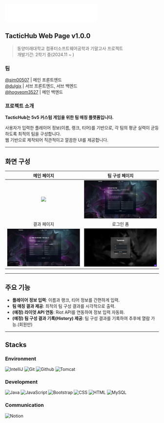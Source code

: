 <img src="/src/main/webapp/images/TacticHub-Logo.png" width="300">

## TacticHub Web Page v1.0.0

> 동양미래대학교 컴퓨터소프트웨어공학과 기말고사 프로젝트  
> 개발기간: 2학기 중(2024.11 ~ )



### 팀

[@sim00507](https://github.com/sim00507) | 메인 프론트엔드  
[@dulgix](https://github.com/dulgix) | 서브 프론트엔드, 서브 백엔드  
[@hogyeom3527](https://github.com/hogyeom3527) | 메인 백엔드



### 프로젝트 소개

**TacticHub는 5v5 커스텀 게임을 위한 팀 매칭 플랫폼입니다.**

사용자가 입력한 플레이어 정보(이름, 랭크, 티어)를 기반으로, 각 팀의 평균 실력이 균등하도록 최적의 팀을 구성합니다.  
웹 기반으로 제작되어 직관적이고 깔끔한 UI를 제공합니다.

---

## 화면 구성

| 메인 페이지                                           | 팀 구성 페이지                                                |
| :-------------------------------------------: | :------------: |
| <img src="preview/mainpage.gif" width="320">     | <img src="preview/configurationpage.png" width="320">   |
| 결과 페이지                                           | 로그인 폼                                                   |
| <img src="preview/resultpage.gif" width="320">   | <img src="preview/loginpage.png" width="320">           |

---

## 주요 기능

- **플레이어 정보 입력**: 이름과 랭크, 티어 정보를 간편하게 입력.
- **팀 매칭 결과 제공**: 최적의 팀 구성 결과를 시각적으로 출력.
- **(예정) 라이엇 API 연동**: Riot API를 연동하여 정보 입력 자동화.
- **(예정) 팀 구성 결과 기록(History) 제공**: 팀 구성 결과를 기록하여 추후에 열람 가능.(회원만)

---

## Stacks

### Environment
![IntelliJ](https://img.shields.io/badge/Intellij%20Idea-000?logo=intellij-idea&style=for-the-badge)
![Git](https://img.shields.io/badge/Git-F05032?style=for-the-badge&logo=Git&logoColor=white)
![Github](https://img.shields.io/badge/GitHub-181717?style=for-the-badge&logo=GitHub&logoColor=white) 
![Tomcat](https://img.shields.io/badge/apachetomcat-F8DC75?style=for-the-badge&logo=apachetomcat&logoColor=white)

### Development
![Java](https://img.shields.io/badge/java-007396?style=for-the-badge&logo=java&logoColor=white)
![JavaScript](https://img.shields.io/badge/JavaScript-F7DF1E?style=for-the-badge&logo=Javascript&logoColor=white)
![Bootstrap](https://img.shields.io/badge/Bootstrap-7952B3?style=for-the-badge&logo=Bootstrap&logoColor=white)
![CSS](https://img.shields.io/badge/CSS3-1572B6?style=for-the-badge&logo=css3&logoColor=white)
![HTML](https://img.shields.io/badge/html5-E34F26?style=for-the-badge&logo=html5&logoColor=white)
![MySQL](https://img.shields.io/badge/mysql-4479A1?style=for-the-badge&logo=mysql&logoColor=white)

### Communication
![Notion](https://img.shields.io/badge/Notion-000000?style=for-the-badge&logo=Notion&logoColor=white)

